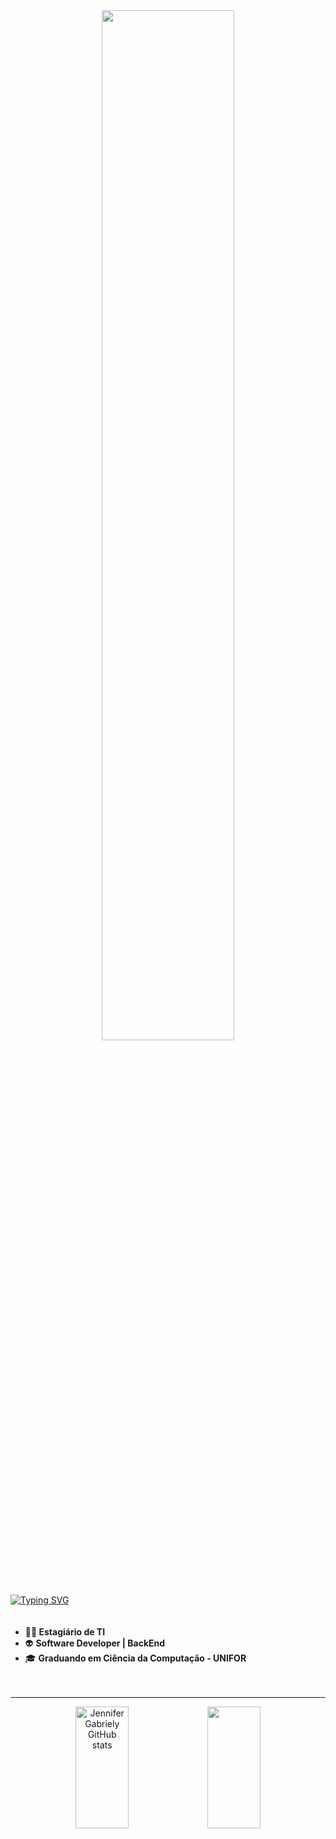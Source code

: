 <div align="center">
  <img src="https://media4.giphy.com/media/v1.Y2lkPTc5MGI3NjExZXdjbjl6MzAzeXF4Z2U2OWRzejB4Mnduam52aHMzNXk3MDlucjRnMCZlcD12MV9pbnRlcm5hbF9naWZfYnlfaWQmY3Q9Zw/lp3GUtG2waC88/giphy.gif" width="65%" />
</div>
<a href="https://git.io/typing-svg">
  <img src="https://readme-typing-svg.demolab.com?font=Fira+Code&duration=3000&pause=800&color=44B862&width=435&separator=%3C&lines=Be+Welcome!+%3CCauan+Gomes+;)" alt="Typing SVG">
</a>

<!-- Informações com emojis alinhadas à esquerda -->
<div style="text-align: left; padding: 20px 0;">
  <ul>
    <li>👩‍💻<strong> Estagiário de TI</strong></li>
    <li>👽 <strong>Software Developer | BackEnd </strong></li>
    <li>🎓 <strong>Graduando em Ciência da Computação - UNIFOR</strong></li>
    
  </ul>
</div>

<hr>

<!-- GitHub Stats -->
<div align="center">  
  <img width="41%" height="195px" src="https://github-readme-stats.vercel.app/api?username=cauang&show_icons=true&count_private=true&hide_border=true&title_color=44B862FF&icon_color=007BFF&text_color=c9d1d9&bg_color=0d1117" alt="Jennifer Gabriely GitHub stats" /> 
  <img width="41%" height="195px" src="https://github-readme-stats.vercel.app/api/top-langs/?username=cauang&layout=compact&hide_border=true&title_color=44B862FF&text_color=c9d1d9&bg_color=0d1117" />
</div>
